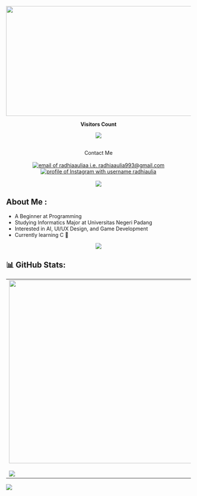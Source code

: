 
 <img src="https://github.com/radhiaauliaa/radhiaauliaa/blob/main/WELCOME.gif" width="2000" height="300">
 
<p/>

<div align="center">
 <b style = {font-weight: 600}>Visitors Count</b>
<p align="center"><img align="center" src="https://profile-counter.glitch.me/{radhiaauliaa}/count.svg" /></p> 
<br>
</div>

<div align="center">
  Contact Me
  <br><br>
  <a href="mailto:radhiaaulia993@gmail.com"><img src="https://img.shields.io/badge/Gmail-d5d5d5?style=for-the-badge&logo=gmail&logoColor=0A0209" alt="email of radhiaauliaa i.e.   radhiaaulia993@gmail.com" /></a>
  <a href="https://www.instagram.com/radhiaulia/"><img src="https://img.shields.io/badge/Instagram-d5d5d5?style=for-the-badge&logo=instagram&logoColor=0A0209" alt="profile of Instagram with username radhiaulia" ></a>
 
</div>
<br>
<div align="center"><img src="https://user-images.githubusercontent.com/73097560/115834477-dbab4500-a447-11eb-908a-139a6edaec5c.gif"></div>

##  About Me :
- A Beginner at Programming
- Studying Informatics Major at Universitas Negeri Padang
- Interested in AI, UI/UX Design, and Game Development
- Currently learning C
  🌱

<div align="center"><img src="https://user-images.githubusercontent.com/73097560/115834477-dbab4500-a447-11eb-908a-139a6edaec5c.gif"></div>

## 📊 GitHub Stats:
<table align="center">
  <tr>
    <td><img width="500p" align="center" src="https://github-readme-stats.vercel.app/api?username=radhiaauliaa&theme=chartreuse-dark&hide_border=false&include_all_commits=false&count_private=true"><br><br><img align="center" src="https://github-readme-streak-stats.herokuapp.com/?user=radhiaauliaa&theme=chartreuse-dark&hide_border=false"></td>
    <td><img width="500p" align="center" src="https://github-readme-stats.vercel.app/api/top-langs/?username=radhiaauliaa&theme=chartreuse-dark&hide_border=false&include_all_commits=false&count_private=true&layout=compact"></td>
  </tr>
</table>


<img src="https://user-images.githubusercontent.com/73097560/115834477-dbab4500-a447-11eb-908a-139a6edaec5c.gif">


<!---
radhiaauliaa/radhiaauliaa is a ✨ special ✨ repository because its `README.md` (this file) appears on your GitHub profile.
You can click the Preview link to take a look at your changes.
--->
